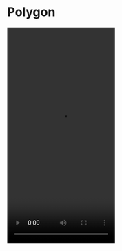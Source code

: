 # Polygon

<!-- <img src="https://github.com/divijchhabra/Polygon/blob/main/ezgif-3-8a3d78aea6.gif" width="250" height="500"/> -->
<video width="250" height="500" autoplay>
 <source src="https://github.com/divijchhabra/Polygon/blob/main/RPReplay_Final1640444309.mp4" type="video/mp4">
  </video>

